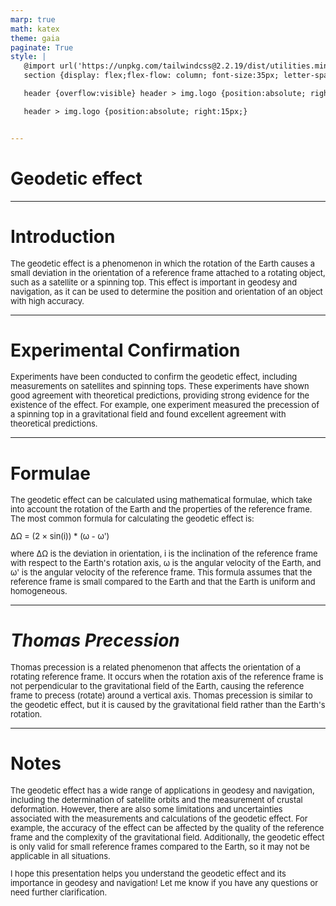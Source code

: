 ```yaml
---
marp: true
math: katex
theme: gaia
paginate: True
style: |
   @import url('https://unpkg.com/tailwindcss@2.2.19/dist/utilities.min.css');
   section {display: flex;flex-flow: column; font-size:35px; letter-spacing:1.4px;}

   header {overflow:visible} header > img.logo {position:absolute; right:15px;}

   header > img.logo {position:absolute; right:15px;}


---
```

<!-- backgroundColor: white -->
<!-- _class: lead -->

 # Geodetic effect

---
<style scoped>p,li {font-size:0.96em}</style>

 # Introduction


The geodetic effect is a phenomenon in which the rotation of the Earth causes a small deviation in the orientation of a reference frame attached to a rotating object, such as a satellite or a spinning top. This effect is important in geodesy and navigation, as it can be used to determine the position and orientation of an object with high accuracy.

---
<style scoped>p,li {font-size:0.96em}</style>

 # Experimental Confirmation

Experiments have been conducted to confirm the geodetic effect, including measurements on satellites and spinning tops. These experiments have shown good agreement with theoretical predictions, providing strong evidence for the existence of the effect. For example, one experiment measured the precession of a spinning top in a gravitational field and found excellent agreement with theoretical predictions.


---
<style scoped>p,li {font-size:0.88em}</style>

 # Formulae


The geodetic effect can be calculated using mathematical formulae, which take into account the rotation of the Earth and the properties of the reference frame. The most common formula for calculating the geodetic effect is:

ΔΩ = (2 × sin(i)) \* (ω - ω')

where ΔΩ is the deviation in orientation, i is the inclination of the reference frame with respect to the Earth's rotation axis, ω is the angular velocity of the Earth, and ω' is the angular velocity of the reference frame. This formula assumes that the reference frame is small compared to the Earth and that the Earth is uniform and homogeneous.

---
<style scoped>p,li {font-size:0.96em}</style>

 # _Thomas Precession_


Thomas precession is a related phenomenon that affects the orientation of a rotating reference frame. It occurs when the rotation axis of the reference frame is not perpendicular to the gravitational field of the Earth, causing the reference frame to precess (rotate) around a vertical axis. Thomas precession is similar to the geodetic effect, but it is caused by the gravitational field rather than the Earth's rotation.

---
<style scoped>p,li {font-size:0.92em}</style>

 # Notes

The geodetic effect has a wide range of applications in geodesy and navigation, including the determination of satellite orbits and the measurement of crustal deformation. However, there are also some limitations and uncertainties associated with the measurements and calculations of the geodetic effect. For example, the accuracy of the effect can be affected by the quality of the reference frame and the complexity of the gravitational field. Additionally, the geodetic effect is only valid for small reference frames compared to the Earth, so it may not be applicable in all situations.

I hope this presentation helps you understand the geodetic effect and its importance in geodesy and navigation! Let me know if you have any questions or need further clarification.
